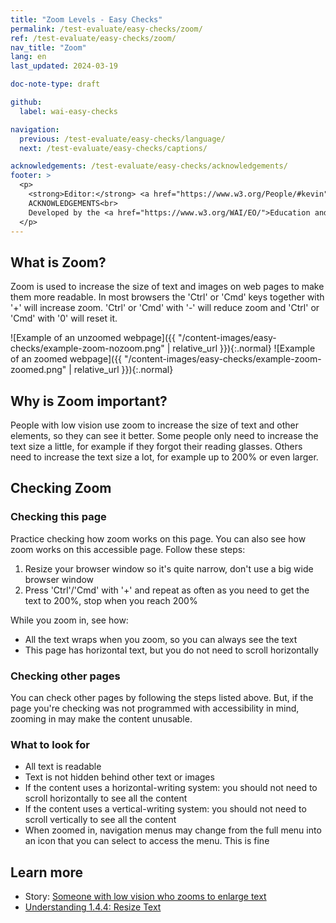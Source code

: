 ```yaml
---
title: "Zoom Levels - Easy Checks"
permalink: /test-evaluate/easy-checks/zoom/
ref: /test-evaluate/easy-checks/zoom/
nav_title: "Zoom"
lang: en
last_updated: 2024-03-19

doc-note-type: draft

github:
  label: wai-easy-checks

navigation:
  previous: /test-evaluate/easy-checks/language/
  next: /test-evaluate/easy-checks/captions/

acknowledgements: /test-evaluate/easy-checks/acknowledgements/
footer: >
  <p>
    <strong>Editor:</strong> <a href="https://www.w3.org/People/#kevin">Kevin White</a><br>
    ACKNOWLEDGEMENTS<br>
    Developed by the <a href="https://www.w3.org/WAI/EO/">Education and Outreach Working Group (EOWG)</a>. Updated as part of the <a href="https://www.w3.org/WAI/about/projects/wai-coop/">WAI-CooP project</a>, co-funded by the European Commission.
  </p>
---
```


## What is Zoom?

Zoom is used to increase the size of text and images on web pages to make them more readable. In most browsers the 'Ctrl' or 'Cmd' keys together with '+' will increase zoom. 'Ctrl' or 'Cmd' with '-' will reduce zoom and 'Ctrl' or 'Cmd' with '0' will reset it.

![Example of an unzoomed webpage]({{ "/content-images/easy-checks/example-zoom-nozoom.png" | relative_url }}){:.normal}&nbsp;![Example of an zoomed webpage]({{ "/content-images/easy-checks/example-zoom-zoomed.png" | relative_url }}){:.normal}

## Why is Zoom important?

People with low vision use zoom to increase the size of text and other elements, so they can see it better.
Some people only need to increase the text size a little, for example if they forgot their reading glasses. Others need to increase the text size a lot, for example up to 200% or even larger.


## Checking Zoom

### Checking this page

Practice checking how zoom works on this page. You can also see how zoom works on this accessible page. Follow these steps:

1. Resize your browser window so it's quite narrow, don't use a big wide browser window
1. Press 'Ctrl'/'Cmd' with '+' and repeat as often as you need to get the text to 200%, stop when you reach 200%

While you zoom in, see how:

- All the text wraps when you zoom, so you can always see the text
- This page has horizontal text, but you do not need to scroll horizontally

### Checking other pages

You can check other pages by following the steps listed above. But, if the page you're checking was not programmed with accessibility in mind, zooming in may make the content unusable.

### What to look for

* All text is readable
* Text is not hidden behind other text or images
* If the content uses a horizontal-writing system: you should not need to scroll horizontally to see all the content
* If the content uses a vertical-writing system: you should not need to scroll vertically to see all the content
* When zoomed in, navigation menus may change from the full menu into an icon that you can select to access the menu. This is fine

## Learn more

* Story: [Someone with low vision who zooms to enlarge text](https://www.w3.org/WAI/people-use-web/user-stories/archived/#retiree)
* [Understanding 1.4.4: Resize Text](https://www.w3.org/WAI/WCAG22/Understanding/resize-text.html)